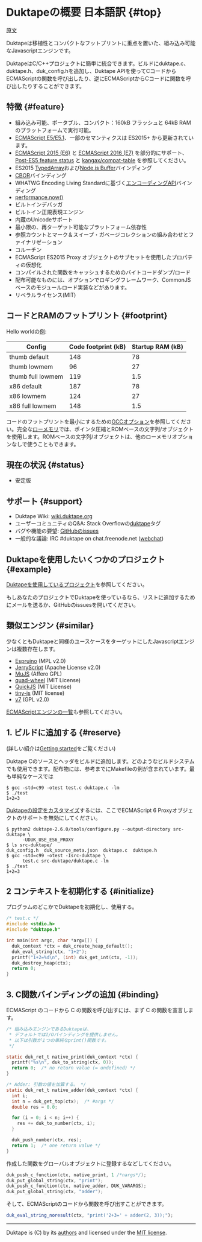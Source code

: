 # Duktapeの概要 日本語訳 {#top}

[原文](https://duktape.org/index.html)

Duktapeは移植性とコンパクトなフットプリントに重点を置いた、組み込み可能なJavascriptエンジンです。

DuktapeはC/C++プロジェクトに簡単に統合できます。ビルドにduktape.c、duktape.h、duk_config.hを追加し、Duktape APIを使ってCコードからECMAScriptの関数を呼び出したり、逆にECMAScriptからCコードに関数を呼び出したりすることができます。


## 特徴 {#feature}

- 組み込み可能、ポータブル、コンパクト：160kB フラッシュと 64kB RAM のプラットフォームで実行可能。
- [ECMAScript E5/E5.1](http://www.ecma-international.org/ecma-262/5.1/)、一部のセマンティクスは ES2015+ から更新されています。
- [ECMAScript 2015 (E6)](http://www.ecma-international.org/ecma-262/6.0/index.html) と [ECMAScript 2016 (E7)](http://www.ecma-international.org/ecma-262/7.0/index.html) を部分的にサポート、[Post-ES5 feature status](http://wiki.duktape.org/PostEs5Features.html) と [kangax/compat-table](https://kangax.github.io/compat-table) を参照してください。
- ES2015 [TypedArray](https://www.khronos.org/registry/typedarray/specs/latest/)および[Node.js Buffer](https://nodejs.org/docs/v6.9.1/api/buffer.html)バインディング
- [CBOR](http://cbor.io/)バインディング
- WHATWG Encoding Living Standardに基づく[エンコーディングAPI](https://encoding.spec.whatwg.org/#api)バインディング
- [performance.now()](https://www.w3.org/TR/hr-time/#dom-performance-now)
- ビルトインデバッガ
- ビルトイン正規表現エンジン
- 内蔵のUnicodeサポート
- 最小限の、再ターゲット可能なプラットフォーム依存性
- 参照カウントとマーク＆スイープ・ガベージコレクションの組み合わせとファイナリゼーション
- コルーチン
- ECMAScript ES2015 Proxy オブジェクトのサブセットを使用したプロパティの仮想化
- コンパイルされた関数をキャッシュするためのバイトコードダンプ/ロード
- 配布可能なものには、オプションでロギングフレームワーク、CommonJSベースのモジュールロード実装などがあります。
- リベラルライセンス(MIT)


## コードとRAMのフットプリント {#footprint}

Hello worldの[例](https://github.com/svaarala/duktape/blob/master/util/index_page_sizes.sh):

| Config | Code footprint (kB) | Startup RAM (kB) |
| ---- | ---- | ---- |
| thumb default | 148 | 78 |
| thumb lowmem | 96 | 27 |
| thumb full lowmem | 119 | 1.5 |
| x86 default | 187 | 78 |
| x86 lowmem | 124 | 27 |
| x86 full lowmem | 148 | 1.5 |

コードのフットプリントを最小にするための[GCCオプション](https://github.com/svaarala/duktape/blob/master/doc/low-memory.rst#optimizing-code-footprint)を参照してください。完全な[ローメモリ](https://github.com/svaarala/duktape/blob/master/doc/low-memory.rst)では、ポインタ圧縮とROMベースの文字列/オブジェクトを使用します。ROMベースの文字列/オブジェクトは、他のローメモリオプションなしで使うこともできます。


## 現在の状況 {#status}

- 安定版


## サポート {#support}

- Duktape Wiki: [wiki.duktape.org](http://wiki.duktape.org/)
- ユーザーコミュニティのQ&A: Stack Overflowの[duktape](http://stackoverflow.com/questions/tagged/duktape)タグ
- バグや機能の要望: [GitHubのissues](https://github.com/svaarala/duktape/issues)
- 一般的な議論: IRC #duktape on chat.freenode.net ([webchat](https://webchat.freenode.net/))


## Duktapeを使用したいくつかのプロジェクト {#example}

[Duktapeを使用しているプロジェクト](http://wiki.duktape.org/ProjectsUsingDuktape.html)を参照してください。

もしあなたのプロジェクトでDuktapeを使っているなら、リストに追加するためにメールを送るか、GitHubのissuesを開いてください。


## 類似エンジン {#similar}

少なくともDuktapeと同様のユースケースをターゲットにしたJavascriptエンジンは複数存在します。

- [Espruino](https://github.com/espruino/Espruino) (MPL v2.0)
- [JerryScript](http://jerryscript.net/) (Apache License v2.0)
- [MuJS](http://mujs.com/) (Affero GPL)
- [quad-wheel](https://code.google.com/p/quad-wheel/) (MIT License)
- [QuickJS](https://bellard.org/quickjs/) (MIT License)
- [tiny-js](https://github.com/gfwilliams/tiny-js) (MIT license)
- [v7](https://github.com/cesanta/v7) (GPL v2.0)

[ECMAScriptエンジンの一覧](https://en.wikipedia.org/wiki/List_of_ECMAScript_engines)も参照してください。


## 1. ビルドに追加する {#reserve}

(詳しい紹介は[Getting started](https://duktape.org/guide.html#gettingstarted)をご覧ください)

Duktape Cのソースとヘッダをビルドに追加します。どのようなビルドシステムでも使用できます。配布物には、参考までにMakefileの例が含まれています。最も単純なケースでは

```
$ gcc -std=c99 -otest test.c duktape.c -lm
$ ./test
1+2=3
```


[Duktapeの設定をカスタマイズ](http://wiki.duktape.org/Configuring.html)するには、ここでECMAScript 6 Proxyオブジェクトのサポートを無効にしてください。

```
$ python2 duktape-2.6.0/tools/configure.py --output-directory src-duktape \
      -UDUK_USE_ES6_PROXY
$ ls src-duktape/
duk_config.h  duk_source_meta.json  duktape.c  duktape.h
$ gcc -std=c99 -otest -Isrc-duktape \
      test.c src-duktape/duktape.c -lm
$ ./test
1+2=3
```


## 2 コンテキストを初期化する {#initialize}

プログラムのどこかでDuktapeを初期化し、使用する。

```c
/* test.c */
#include <stdio.h>
#include "duktape.h"

int main(int argc, char *argv[]) {
  duk_context *ctx = duk_create_heap_default();
  duk_eval_string(ctx, "1+2");
  printf("1+2=%d\n", (int) duk_get_int(ctx, -1));
  duk_destroy_heap(ctx);
  return 0;
}
```


## 3. C関数バインディングの追加 {#binding}

ECMAScript のコードから C の関数を呼び出すには、まず C の関数を宣言します。

```c
/* 組み込みエンジンであるDuktapeは、
 * デフォルトではI/Oバインディングを提供しません。
 * 以下は引数が１つの単純なprint()関数です。
 */

static duk_ret_t native_print(duk_context *ctx) {
  printf("%s\n", duk_to_string(ctx, 0));
  return 0;  /* no return value (= undefined) */
}

/* Adder: 引数の値を加算する。 */
static duk_ret_t native_adder(duk_context *ctx) {
  int i;
  int n = duk_get_top(ctx);  /* #args */
  double res = 0.0;

  for (i = 0; i < n; i++) {
    res += duk_to_number(ctx, i);
  }

  duk_push_number(ctx, res);
  return 1;  /* one return value */
}
```


作成した関数をグローバルオブジェクトに登録するなどしてください。

```c
duk_push_c_function(ctx, native_print, 1 /*nargs*/);
duk_put_global_string(ctx, "print");
duk_push_c_function(ctx, native_adder, DUK_VARARGS);
duk_put_global_string(ctx, "adder");
```


そして、ECMAScriptのコードから関数を呼び出すことができます。

```javascript
duk_eval_string_noresult(ctx, "print('2+3=' + adder(2, 3));");
```

---

Duktape is (C) by its [authors](https://github.com/svaarala/duktape/blob/master/AUTHORS.rst) and licensed under the [MIT license](https://github.com/svaarala/duktape/blob/master/LICENSE.txt).